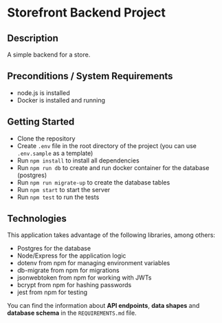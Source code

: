 # Storefront Backend Project

## Description

A simple backend for a store.

## Preconditions / System Requirements

- node.js is installed
- Docker is installed and running

## Getting Started

- Clone the repository
- Create `.env` file in the root directory of the project (you can use `.env.sample` as a template)
- Run `npm install` to install all dependencies
- Run `npm run db` to create and run docker container for the database (postgres)
- Run `npm run migrate-up` to create the database tables
- Run `npm start` to start the server
- Run `npm test` to run the tests

## Technologies

This application takes advantage of the following libraries, among others:

- Postgres for the database
- Node/Express for the application logic
- dotenv from npm for managing environment variables
- db-migrate from npm for migrations
- jsonwebtoken from npm for working with JWTs
- bcrypt from npm for hashing passwords
- jest from npm for testing

You can find the information about **API endpoints**, **data shapes** and **database schema** in the `REQUIREMENTS.md` file.
